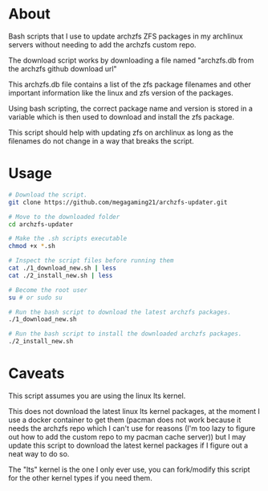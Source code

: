 # About
Bash scripts that I use to update archzfs ZFS packages in my archlinux servers without needing to add the archzfs custom repo.

The download script works by downloading a file named "archzfs.db from the archzfs github download url"

This archzfs.db file contains a list of the zfs package filenames and other important information like the linux and zfs version of the packages.

Using bash scripting, the correct package name and version is stored in a variable which is then used to download and install the zfs package.

This script should help with updating zfs on archlinux as long as the filenames do not change in a way that breaks the script.

# Usage
```bash
# Download the script.
git clone https://github.com/megagaming21/archzfs-updater.git

# Move to the downloaded folder
cd archzfs-updater

# Make the .sh scripts executable
chmod +x *.sh

# Inspect the script files before running them
cat ./1_download_new.sh | less
cat ./2_install_new.sh | less

# Become the root user
su # or sudo su

# Run the bash script to download the latest archzfs packages.
./1_download_new.sh

# Run the bash script to install the downloaded archzfs packages.
./2_install_new.sh
```

# Caveats
This script assumes you are using the linux lts kernel.

This does not download the latest linux lts kernel packages, at the moment I use a docker container to get them (pacman does not work because it needs the archzfs repo which I can't use for reasons (I'm too lazy to figure out how to add the custom repo to my pacman cache server)) but I may update this script to download the latest kernel packages if I figure out a neat way to do so.

The "lts" kernel is the one I only ever use, you can fork/modify this script for the other kernel types if you need them.


